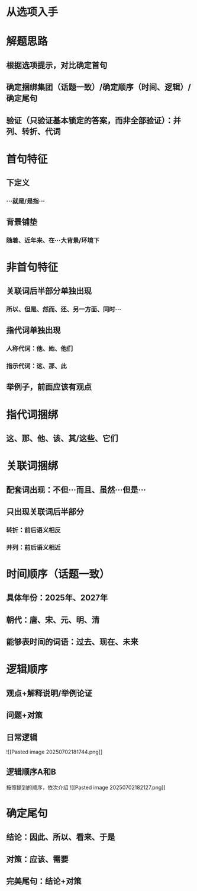 # 从选项入手
# 解题思路
## 根据选项提示，对比确定首句
## 确定捆绑集团（话题一致）/确定顺序（时间、逻辑）/确定尾句
## 验证（只验证基本锁定的答案，而非全部验证）：并列、转折、代词
# 首句特征
## 下定义
### ···就是/是指···
## 背景铺垫
### 随着、近年来、在···大背景/环境下
# 非首句特征
## 关联词后半部分单独出现
### 所以、但是、然而、还、另一方面、同时···
## 指代词单独出现
### 人称代词：他、她、他们
### 指示代词：这、那、此
## 举例子，前面应该有观点
# 指代词捆绑
## 这、那、他、该、其/这些、它们
# 关联词捆绑
## 配套词出现：不但···而且、虽然···但是···
## 只出现关联词后半部分
### 转折：前后语义相反
### 并列：前后语义相近 
# 时间顺序（话题一致）
## 具体年份：2025年、2027年
## 朝代：唐、宋、元、明、清
## 能够表时间的词语：过去、现在、未来
# 逻辑顺序
## 观点+解释说明/举例论证
## 问题+对策
## 日常逻辑
![[Pasted image 20250702181744.png]]
## 逻辑顺序A和B
按照提到的顺序，依次介绍
![[Pasted image 20250702182127.png]]
# 确定尾句
## 结论：因此、所以、看来、于是
## 对策：应该、需要
## 完美尾句：结论+对策